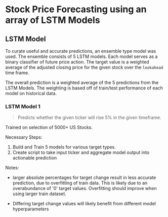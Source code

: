 
# Stock Price Forecasting using an array of LSTM Models



## LSTM Model

To curate useful and accurate predictions, an ensemble type model was used. The ensemble consists of 5 LSTM models. Each model serves as a binary classifier of future price action. The target value is a weighted average of the adjusted closing price for the given stock over the `lookahead` time frame. 

The overall prediction is a weighted average of the 5 predictions from the LSTM Models. The weighting is based off of train/test performance of each model on historical data. 


### LSTM Model 1
>Predicts whether the given ticker will rise 5% in the given timeframe.

Trained on selection of 5000+ US Stocks. 

Necessary Steps:
1. Build and Train 5 models for various target types. 
2. Create script to take input ticker and aggregate model output into actionable prediction


Notes:
- larger absolute percentages for target change result in less accurate prediction, due to overfitting of train data. This is likely due to an overabundance of '0' target values. Overfitting should improve when using larger train dataset.

- Differing target change values will likely benefit from different model hyperparameters
